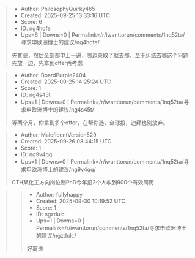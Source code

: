 > - Author: PhilosophyQuirky465
> - Created: 2025-09-25 13:33:16 UTC
> - Score: 6
> - ID: ng4hofe
> - Ups=6 | Downs=0 | Permalink=/r/iwanttorun/comments/1nq52ta/寻求申欧洲博士的建议/ng4hofe/
>
> 先套瓷，然后全部都申上一遍，哪边录取了就去那，至于纠结去哪这个问题先放一边，先拿到offer再考虑

> - Author: BoardPurple2404
> - Created: 2025-09-25 14:25:24 UTC
> - Score: 1
> - ID: ng4s45t
> - Ups=1 | Downs=0 | Permalink=/r/iwanttorun/comments/1nq52ta/寻求申欧洲博士的建议/ng4s45t/
>
> 等两个月，你拿到多个offer，在帮你选，全球投，迪拜也别放弃。

> - Author: MaleficentVersion529
> - Created: 2025-09-26 08:44:15 UTC
> - Score: 1
> - ID: ng9v4qq
> - Ups=1 | Downs=0 | Permalink=/r/iwanttorun/comments/1nq52ta/寻求申欧洲博士的建议/ng9v4qq/
>
> CTH某化工方向岗位制PhD今年招2个人收到900个有效简历

>> - Author: fullyhappy
>> - Created: 2025-09-30 10:19:52 UTC
>> - Score: 1
>> - ID: ngzdulc
>> - Ups=1 | Downs=0 | Permalink=/r/iwanttorun/comments/1nq52ta/寻求申欧洲博士的建议/ngzdulc/
>>
>> 好离谱
